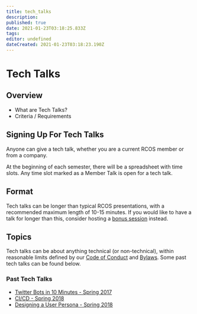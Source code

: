 ```yaml
---
title: tech_talks
description: 
published: true
date: 2021-01-23T03:18:25.833Z
tags: 
editor: undefined
dateCreated: 2021-01-23T03:18:23.190Z
---
```


# Tech Talks

## Overview
- What are Tech Talks?
- Criteria / Requirements

## Signing Up For Tech Talks
Anyone can give a tech talk, whether you are a current RCOS member or from a company. 

At the beginning of each semester, there will be a spreadsheet with time slots. Any time slot marked as a Member Talk is open for a tech talk.

## Format

Tech talks can be longer than typical RCOS presentations, with a recommended maximum length of 10-15 minutes. If you would like to have a talk for longer than this, consider hosting a [bonus session](events/hosting) instead.

## Topics

Tech talks can be about anything technical (or non-technical), within reasonable limits defined by our [Code of Conduct](community/CODE_OF_CONDUCT) and [Bylaws](community/bylaws). Some past tech talks can be found below.

### Past Tech Talks
<!-- TODO add more tech talks, possibly digging farther back, and from more members of RCOS -->
- [Twitter Bots in 10 Minutes - Spring 2017](https://docs.google.com/presentation/d/1QhfWGeKezqh7sYiL8orJ8d7w1ljSgwctrjhiB2gUrrg/edit?usp=sharing)
- [CI/CD - Spring 2018](http://slides.com/richieyoung/ci_cd/fullscreen)
- [Designing a User Persona - Spring 2018](http://slides.com/kathleenburkhardt/developing-a-user-persona)